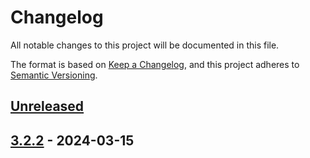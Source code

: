 # Changelog

All notable changes to this project will be documented in this file.

The format is based on [Keep a Changelog](https://keepachangelog.com/en/1.1.0/), and this project adheres
to [Semantic Versioning](https://semver.org/spec/v2.0.0.html).

## [Unreleased]

## [3.2.2] - 2024-03-15

[Unreleased]: https://github.com/rjdverse/rjd3tramoseats/compare/v3.2.2...HEAD
[3.2.2]: https://github.com/rjdverse/rjd3tramoseats/releases/tag/v3.2.2
